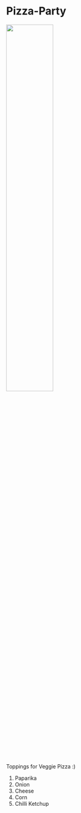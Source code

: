 # Pizza-Party

<img src= "https://github.com/soumya240893/Pizza-Party/blob/main/images/Pizza1.jpg" width=50% height=50%>

Toppings for Veggie Pizza :)
  1. Paparika
  2. Onion
  3. Cheese
  4. Corn
  5. Chilli Ketchup


